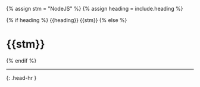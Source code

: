 <!-- _includes/docs/env/nodejs/ -->

<!-- USE CASE -->
<!-- 1. include docs/env/nodejs/title.md -->
<!-- 2. include docs/env/nodejs/title.md heading="###" -->

{% assign stm = "NodeJS" %}
{% assign heading = include.heading %}

{% if heading %}
{{heading}} {{stm}}
{% else %}
<h1>{{stm}}</h1>
{% endif %}
<hr>{: .head-hr }
